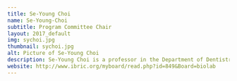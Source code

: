 ```yaml
---
title: Se-Young Choi
name: Se-Young-Choi
subtitle: Program Committee Chair
layout: 2017_default
img: sychoi.jpg
thumbnail: sychoi.jpg
alt: Picture of Se-Young Choi
description: Se-Young Choi is a professor in the Department of Dentistry at Seoul National University.
website: http://www.ibric.org/myboard/read.php?id=849&Board=biolab
---
```

